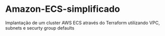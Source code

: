 # Amazon-ECS-simplificado
Implantação de um cluster AWS ECS através do Terraform utilizando VPC, subnets e securty group defaults
